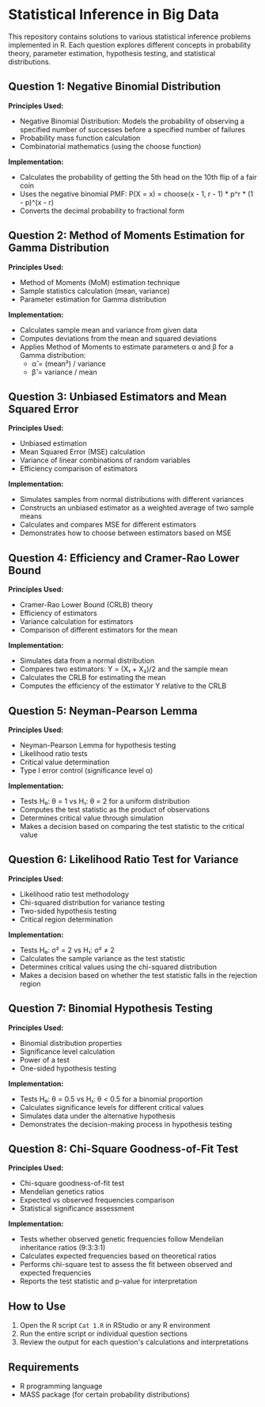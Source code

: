 # Statistical Inference in Big Data

This repository contains solutions to various statistical inference problems implemented in R. Each question explores different concepts in probability theory, parameter estimation, hypothesis testing, and statistical distributions.

## Question 1: Negative Binomial Distribution

**Principles Used:**
- Negative Binomial Distribution: Models the probability of observing a specified number of successes before a specified number of failures
- Probability mass function calculation
- Combinatorial mathematics (using the choose function)

**Implementation:**
- Calculates the probability of getting the 5th head on the 10th flip of a fair coin
- Uses the negative binomial PMF: P(X = x) = choose(x - 1, r - 1) * p^r * (1 - p)^(x - r)
- Converts the decimal probability to fractional form

## Question 2: Method of Moments Estimation for Gamma Distribution

**Principles Used:**
- Method of Moments (MoM) estimation technique
- Sample statistics calculation (mean, variance)
- Parameter estimation for Gamma distribution

**Implementation:**
- Calculates sample mean and variance from given data
- Computes deviations from the mean and squared deviations
- Applies Method of Moments to estimate parameters α and β for a Gamma distribution:
  - α̂ = (mean²) / variance
  - β̂ = variance / mean

## Question 3: Unbiased Estimators and Mean Squared Error

**Principles Used:**
- Unbiased estimation
- Mean Squared Error (MSE) calculation
- Variance of linear combinations of random variables
- Efficiency comparison of estimators

**Implementation:**
- Simulates samples from normal distributions with different variances
- Constructs an unbiased estimator as a weighted average of two sample means
- Calculates and compares MSE for different estimators
- Demonstrates how to choose between estimators based on MSE

## Question 4: Efficiency and Cramer-Rao Lower Bound

**Principles Used:**
- Cramer-Rao Lower Bound (CRLB) theory
- Efficiency of estimators
- Variance calculation for estimators
- Comparison of different estimators for the mean

**Implementation:**
- Simulates data from a normal distribution
- Compares two estimators: Y = (X₁ + X₂)/2 and the sample mean
- Calculates the CRLB for estimating the mean
- Computes the efficiency of the estimator Y relative to the CRLB

## Question 5: Neyman-Pearson Lemma

**Principles Used:**
- Neyman-Pearson Lemma for hypothesis testing
- Likelihood ratio tests
- Critical value determination
- Type I error control (significance level α)

**Implementation:**
- Tests H₀: θ = 1 vs H₁: θ = 2 for a uniform distribution
- Computes the test statistic as the product of observations
- Determines critical value through simulation
- Makes a decision based on comparing the test statistic to the critical value

## Question 6: Likelihood Ratio Test for Variance

**Principles Used:**
- Likelihood ratio test methodology
- Chi-squared distribution for variance testing
- Two-sided hypothesis testing
- Critical region determination

**Implementation:**
- Tests H₀: σ² = 2 vs H₁: σ² ≠ 2
- Calculates the sample variance as the test statistic
- Determines critical values using the chi-squared distribution
- Makes a decision based on whether the test statistic falls in the rejection region

## Question 7: Binomial Hypothesis Testing

**Principles Used:**
- Binomial distribution properties
- Significance level calculation
- Power of a test
- One-sided hypothesis testing

**Implementation:**
- Tests H₀: θ = 0.5 vs H₁: θ < 0.5 for a binomial proportion
- Calculates significance levels for different critical values
- Simulates data under the alternative hypothesis
- Demonstrates the decision-making process in hypothesis testing

## Question 8: Chi-Square Goodness-of-Fit Test

**Principles Used:**
- Chi-square goodness-of-fit test
- Mendelian genetics ratios
- Expected vs observed frequencies comparison
- Statistical significance assessment

**Implementation:**
- Tests whether observed genetic frequencies follow Mendelian inheritance ratios (9:3:3:1)
- Calculates expected frequencies based on theoretical ratios
- Performs chi-square test to assess the fit between observed and expected frequencies
- Reports the test statistic and p-value for interpretation

## How to Use

1. Open the R script `Cat 1.R` in RStudio or any R environment
2. Run the entire script or individual question sections
3. Review the output for each question's calculations and interpretations

## Requirements

- R programming language
- MASS package (for certain probability distributions)